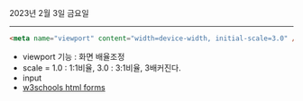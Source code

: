 2023년 2월 3일 금요일

---

```html
<meta name="viewport" content="width=device-width, initial-scale=3.0" />
```

- viewport 기능 : 화면 배율조정
- scale = 1.0 : 1:1비율, 3.0 : 3:1비율, 3배커진다.
- input
- [w3schools html forms](https://www.w3schools.com/html/html_forms.asp)
